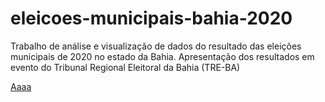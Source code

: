 # eleicoes-municipais-bahia-2020

Trabalho de análise e visualização de dados do resultado das eleições municipais de 2020 no estado da Bahia. Apresentação dos resultados em evento do Tribunal Regional Eleitoral da Bahia (TRE-BA)

[Aaaa](viz/coligacoes.png)
